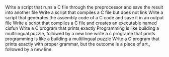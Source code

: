 Write a script that runs a C file through the preprocessor and save the result into another file
Write a script that compiles a C file but does not link
Write a script that generates the assembly code of a C code and save it in an output file
Write a script that compiles a C file and creates an executable named cisfun
Write a C program that prints exactly Programming is like building a multilingual puzzle, followed by a new line
write a c programe that prints programming is like a building a multilingual puzzle
Write a C program that prints exactly with proper grammar, but the outcome is a piece of art,, followed by a new line.
